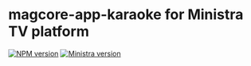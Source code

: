 # magcore-app-karaoke for Ministra TV platform

[![NPM version](https://img.shields.io/npm/v/magcore-app-karaoke.svg?style=flat-square)](https://www.npmjs.com/package/magcore-app-karaoke)
[![Ministra version](https://img.shields.io/badge/Ministra-5.6.0-%23532560.svg?style=flat-square)](https://ministra.com)
